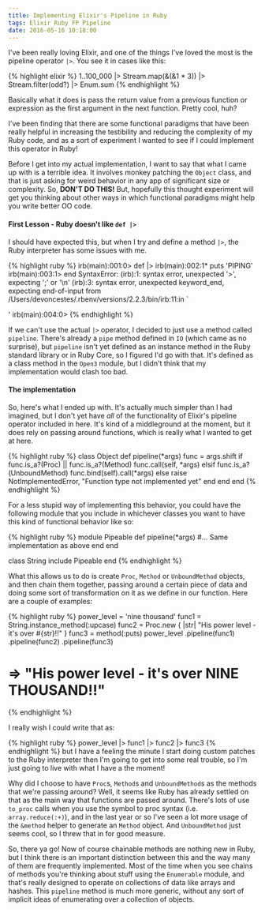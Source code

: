 ```yaml
---
title: Implementing Elixir's Pipeline in Ruby
tags: Elixir Ruby FP Pipeline 
date: 2016-05-16 10:18:00
---
```

I've been really loving Elixir, and one of the things I've loved the most is the pipeline operator `|>`. You see it in cases like this:

{% highlight elixir %}
1..100_000
  |> Stream.map(&(&1 * 3))
  |> Stream.filter(odd?)
  |> Enum.sum
{% endhighlight %}

Basically what it does is pass the return value from a previous function or expression as the first argument in the next function. Pretty cool, huh?

I've been finding that there are some functional paradigms that have been really helpful in increasing the testibility and reducing the complexity of my Ruby code, and as a sort of experiment I wanted to see if I could implement this operator in Ruby!

Before I get into my actual implementation, I want to say that what I came up with is a terrible idea. It involves monkey patching the `Object` class, and that is just asking for weird behavior in any app of significant size or complexity. So, __DON'T DO THIS!__ But, hopefully this thought experiment will get you thinking about other ways in which functional paradigms might help you write better OO code.

#### First Lesson - Ruby doesn't like `def |>`
I should have expected this, but when I try and define a method `|>`, the Ruby interpreter has some issues with me.

{% highlight ruby %}
irb(main):001:0> def |>
irb(main):002:1* puts 'PIPING'
irb(main):003:1> end
SyntaxError: (irb):1: syntax error, unexpected '>', expecting ';' or '\n'
(irb):3: syntax error, unexpected keyword_end, expecting end-of-input
	from /Users/devoncestes/.rbenv/versions/2.2.3/bin/irb:11:in `<main>'
irb(main):004:0>
{% endhighlight %}

If we can't use the actual `|>` operator, I decided to just use a method called `pipeline`. There's already a `pipe` method defined in `IO` (which came as no surprise), but `pipeline` isn't yet defined as an instance method in the Ruby standard library or in Ruby Core, so I figured I'd go with that. It's defined as a class method in the `Open3` module, but I didn't think that my implementation would clash too bad.

#### The implementation

So, here's what I ended up with. It's actually much simpler than I had imagined, but I don't yet have _all_ of the functionality of Elixir's pipeline operator included in here. It's kind of a middleground at the moment, but it does rely on passing around functions, which is really what I wanted to get at here.

{% highlight ruby %}
class Object
  def pipeline(*args)
    func = args.shift
    if func.is_a?(Proc) || func.is_a?(Method)
      func.call(self, *args)
    elsif func.is_a?(UnboundMethod)
      func.bind(self).call(*args)
    else
      raise NotImplementedError, "Function type not implemented yet"
    end
  end
end
{% endhighlight %}

For a less stupid way of implementing this behavior, you could have the following module that you include in whichever classes you want to have this kind of functional behavior like so:

{% highlight ruby %}
module Pipeable
  def pipeline(*args)
    #... Same implementation as above
  end
end

class String
  include Pipeable
end
{% endhighlight %}

What this allows us to do is create `Proc`, `Method` or `UnboundMethod` objects, and then chain them together, passing around a certain piece of data and doing some sort of transformation on it as we define in our function. Here are a couple of examples:

{% highlight ruby %}
power_level = 'nine thousand'
func1 = String.instance_method(:upcase)
func2 = Proc.new { |str| "His power level - it's over #{str}!!" }
func3 = method(:puts)
power_level
  .pipeline(func1)
  .pipeline(func2)
  .pipeline(func3)
# => "His power level - it's over NINE THOUSAND!!"
{% endhighlight %}

I really wish I could write that as:

{% highlight ruby %}
power_level
  |> func1
  |> func2
  |> func3
{% endhighlight %}
but I have a feeling the minute I start doing custom patches to the Ruby interpreter then I'm going to get into some real trouble, so I'm just going to live with what I have a the moment!

Why did I choose to have `Proc`s, `Method`s and `UnboundMethod`s as the methods that we're passing around? Well, it seems like Ruby has already settled on that as the main way that functions are passed around. There's lots of use `to_proc` calls when you use the symbol to proc syntax (i.e. `array.reduce(:+)`), and in the last year or so I've seen a lot more usage of the `&method` helper to generate an `Method` object. And `UnboundMethod` just seems cool, so I threw that in for good measure.

So, there ya go! Now of course chainable methods are nothing new in Ruby, but I think there is an important distinction between this and the way many of them are frequently implemented. Most of the time when you see chains of methods you're thinking about stuff using the `Enumerable` module, and that's really designed to operate on collections of data like arrays and hashes. This `pipeline` method is much more generic, without any sort of implicit ideas of enumerating over a collection of objects.
